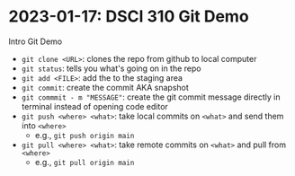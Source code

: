 # 2023-01-17: DSCI 310 Git Demo
Intro Git Demo

- `git clone <URL>`: clones the repo from github to local computer
- `git status`: tells you what's going on in the repo
- `git add <FILE>`: add the <FILE> to the staging area
-  `git commit`: create the commit AKA snapshot
- `git commmit - m "MESSAGE"`: create the git commit message directly in terminal instead of opening code editor
- `git push <where> <what>`: take local commits on `<what>` and send them into `<where>`
    - e.g., `git push origin main`
- `git pull <where> <what>`: take remote commits on `<what>` and pull from `<where>`
    - e.g., `git pull origin main`